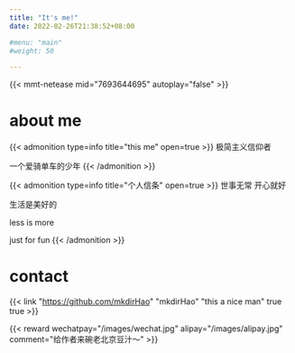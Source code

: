 ```yaml
---
title: "It's me!"
date: 2022-02-26T21:38:52+08:00

#menu: "main"
#weight: 50

---
```

{{< mmt-netease mid="7693644695" autoplay="false" >}}
# about me
{{< admonition type=info title="this me" open=true >}}
极简主义信仰者

一个爱骑单车的少年
{{< /admonition >}}

{{< admonition type=info title="个人信条" open=true >}}
世事无常 开心就好

生活是美好的 

less is more 

just for fun
{{< /admonition >}}

# contact
 {{< link "https://github.com/mkdirHao" "mkdirHao" "this a nice man" true true >}}


{{< reward wechatpay="/images/wechat.jpg" alipay="/images/alipay.jpg" comment="给作者来碗老北京豆汁～" >}}





